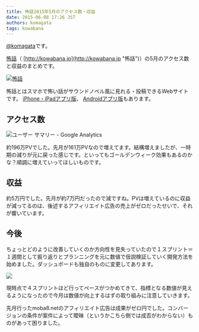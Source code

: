 ```yaml
---
title: 怖話2015年5月のアクセス数・収益
date: 2015-06-08 17:26 JST
authors: komagata
tags: kowabana
---
```

 [@komagata](http://twitter.com/komagata)です。

 [怖話](http://kowabana.jp "怖話")（ [http://kowabana.jp](http://kowabana.jp "怖話")）の5月のアクセス数と収益のまとめです。

[![怖話](http://i.gyazo.com/19e880127697f2aa72533b8e32ed6a2a.png)](http://kowabana.jp)

怖話とはスマホで怖い話がサウンドノベル風に見れる・投稿できるWebサイトです。 [iPhone・iPadアプリ版](https://itunes.apple.com/jp/app/bu-hua-zui-buno1wan5000huano/id564486792?l=ja&mt=8 "怖話iPhone・iPadアプリ版")、 [Androidアプリ版](https://play.google.com/store/apps/details?id=jp.fjord.kowabana "怖話Androidアプリ版")もあります。

## アクセス数

![ユーザー サマリー - Google Analytics](http://i.gyazo.com/84e243311e3453ad8647cce52074dab2.png)

約196万PVでした。先月が161万PVなので増えてます。結構増えましたが、一時期の減りが元に戻った感じです。といってもゴールデンウィーク効果もあるのかな？順調に増えていってほしいものです。

## 収益

約5万円でした。先月が約7万円だったので減ですね。PVは増えているのに収益が減ってるのは、後述するアフィリエイト広告の売上がゼロだったせいで、それが響いています。

## 今後

ちょっとどのように改善していくのか方向性を見失っていたので１スプリント＝１週間として振り返りとプランニングを元に数値で仮説検証していく開発方法を始めました。ダッシュボードも独自のものに変更してあります。

 ![](http://i.gyazo.com/3e125640e787fc35c84a6ccb84d3f33a.png)

現時点で４スプリントほど行ってペースがつかめてきて、指標となる数値が見えるようになったので今月は数値が向上するはずの取り組みに注意していきます。

先月行ったmoba8.netのアフィリエイト広告は成果がゼロ円でした。コンバージョンの条件が案件によって曖昧（というかこちら側では成否がわからない）ものがあって困りました。
